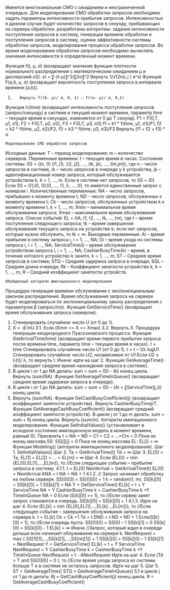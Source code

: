 Имеется многоканальная СМО с ожиданием и неограниченной очередью. Для моделирования СМО обработки запросов необходимо задать параметры интенсивности прибытия запросов. Интенсивностью в данном случае будет количество запросов в секунду, прибывающих на сервера обработки.
разработаны алгоритмы: задания интенсивности поступления запросов в систему, генерации времени обработки и поступления запросов в систему, оценки эффективности системы обработки запросов, моделирования процесса обработки запросов.
Во время моделирования обработки запросов необходимо вычислять значения интенсивности в определенный момент времени.

Функция f(t, µ, σ) (возвращает значение функции плотности нормального распределения с математическим ожиданием µ и дисперсией σ2).
	st = 〖-(t-µ)〗^2/〖2σ〗^2
	Вернуть 1/√(2πσ_i ) e^st
Функция F(a,b, µ, σ) (возвращает вероятность поступления запроса в интервале времени [a;b]).
1.        Вернуть f((b- µ)/ σ, 0, 1) – f((a- µ)/ σ, 0,1)
Функция λ(time) (возвращает интенсивность поступления запросов (запрос/секунду) в системе в текущий момент времени, параметр time – текущее время в секундах, изменяется от 0 до T секунд).
	 F1 = F(0,T, µ1, σ1),
F2 = F(0,T, µ2, σ2),
F3 = F(0,T, µ3, σ3)
	f1 = k1 * f(time, µ1, σ1)/F1, 
f2 = k2 * f(time, µ2, σ2)/F2, 
f3 = k3 * f(time, µ3, σ3)/F3
	 Вернуть (f1 + f2 + f3) * α 

	Моделирование СМО обработки запросов

Исходные данные:
T – период моделирования;
m – количество серверов.
Переменные времени:
t – текущее время в часах.
Состояния системы:
SS = ((n, 0) (i1, j1), (i2, j2), …, (ik, jk), …, (im,jm)), 
где n – число запросов в системе, ik – число запросов в очереди у k устройства, jk – идентификационный номер запроса, который обслуживается устройством k, k = 1, …, m. 
Если в системе нет запросов, то SS = (0).
Если SS = ((1,0), (0,0), …, (1, i), …, 0), то имеется единственный запрос с номером i.
Количественные переменные:
NA - число запросов, прибывших к моменту времени t;
ND - число запросов, обслуженных к моменту времени t;
Ck - число запросов, обслуженных устройством k к моменту времени t, k = 1, …, m;
Xmin – минимальное время обслуживания запроса;
Xmax – максимальное время обслуживания запроса.
Список событий:
EL = (tA, t1, t2, …, tk, …, tm), где
t – время поступления следующего запроса;
tk – время завершения обслуживания текущего запроса на устройстве k; если нет запросов, которые нужно обслужить, то tk = ∞.
Выходные переменные:
Ai – время прибытия в систему запроса i, i = 1, …, NA;
Di – время ухода из системы запроса i, i = 1, …, NA;
ServiceTime(i) – время обслуживания устройством запроса i, i = 1, …, NA;
CashierBusyTime(k) – время, в течение которого устройство k занято, k = 1, …, m;
ST – Среднее время запросов в системе;
STQ – Средняя задержка запроса в очереди;
SQL – Средняя длина очереди;
Rk – Коэффициент занятости устройства k, k = 1, …, m;
R – Средний коэффициент занятости устройств. 

	Обобщенный алгоритм имитационного моделирования

Процедура генерация времени обслуживания с экспоненциальным законом распределения.
Время обслуживания запроса на сервере будет моделироваться по экспоненциальному закону распределения с параметром β (запрос/ms).
Функция GetServiceTime() {возвращает время обслуживания запроса сервером}.
1. Сгенерировать случайное число U (от 0 до 1).
2. X = -β  ln⁡U
3.1. Если (Xmin <= X <= Xmax)
3.2. Вернуть X.
Процедура генерации неоднородного Пуассоновского процесса.
Функция GetArrivalTime(time) {возвращает время первого прибытия запроса после времени time, параметр time – текущее время в часах}.
	t = time
	Сгенерировать случайное число U1 (от 0 до 1).
	t = t – 1/λ logU1
	Сгенерировать случайное число U2, независимое от U1
	Если U2 ≤ λ(t)/ λ, то вернуть t.
	Иначе: идти на шаг 2.
Функция GetAverageTime() {возвращает среднее время нахождения запроса в системе}.
1.	В цикле i от 1 до NA делать:
sum = sum + (Di - Ai)
конец цикла.
	Вернуть (sum/NA).
Функция GetAverageTimeInQueue() {возвращает среднее время задержки запроса в очереди}.
1.	В цикле i от 1 до NA делать:
sum = sum + (Di – (Ai + 〖ServiceTime〗_i))
конец цикла.
2.	Вернуть (sum/NA).
Функция GetCashBusyCoefficient(j) {возвращает коэффициент занятости устройства}.
	Вернуть CashierBusyTimej/T.
Функция GetAverageCashBusyCoefficient() {возвращает средний коэффициент занятости устройств}.
	В цикле j от 1 до m делать:
sum = sum + Rj
конец цикла.
	Вернуть (sum/m).
Алгоритм имитационного моделирования.
Функция SetInitialValues() {устанавливает в исходное состояние имитационную модель в момент времени, равный 0}.
	Присвоить t = NA = ND = C1 = C2 = …=Cm = 0
	Пока не конец массива SS: SS[i][j] = 0
	Пока не конец массива EL: EL[i] = ∞
Функция Modeling() {алгоритм имитационного моделирования}.
Шаг 1. SetInitialValues()
Шаг 2. Ta = GetArrivalTime(t)
Td = ∞
Шаг 3. EL[0] = Ta, EL[1] = EL[2] = … = EL[m]  = ∞
Шаг 4. Если (EL[0]  = min {EL[0],EL[1],…,EL[m]}, то //Если следующее событие – прибытие запроса в систему.
4.1.1. t = EL[0]
NextArrival = GetArrivalTime(t)
EL[0] = NextArrival
ANA = t 
NA = NA + 1
4.1.2. // Запрос начинает обработку на любом сервере.
SS[0][0] = SS[0][0] + 1
k = random(1, m).
SS[k][0] = SS[k][0] + 1
SS[k][1] = NA
Y = GetServiceTime()
EL[k] = t + Y
ServiceTime NA = Y
CashierBusyTime k = CashierBusyTime k +Y
TimeInQueue NA = 0
Если (S[k][0] >= 1), то //Если сервер занят запрос становится в очередь.
SS[k][0] = SS[k][0] + 1
4.1.3. Идти на шаг 4.
Если (EL[k] = min {EL[0],EL[1],…,EL[k]…,EL[m]}), то //Если
следующее событие – завершение обслуживания запроса на сервере k.
	t = EL[k]
Ck = Ck +1
Td = t
DND = t
ND = ND + 1
	Если(S[k][0] < 1), то //Если очередь пуста.
SS[0][0] = SS[0] – 1
SS[k][1] = 0
SS[k][0] = SS[k][0] – 1 
EL[k] = ∞
Иначе  //Запрос, который ждал в очереди дольше всех
начинает облуживание на сервере k.
NextRequest = max { SS[1][1],…,SS[k][1],…,SS[m][1]} + 1
SS[k][0] = SS[k][0] – 1
SS[k][1] = NextRequest
Y = GetServiceTime()
EL[k] = t + Y
ServiceTime NextRequest = Y
CashierBusyTime  k  = CashierBusyTime k +Y
TimeInQueue NextRequest = t - ANextRequest
	Идти на шаг 4.
Если (Td > T and SS[0][0] = 0 ), то //Если время ухода запроса из системы больше T и в системе не осталось запросов.
Идти на шаг 5.
Шаг 5.  ST = GetAverageTime()
STQ = GetAverageTimeInQueue()
5.1   в цикле j от 1 до m делать:
Rj = GetCashBusyCoefficient(j)
конец цикла.
R = GetAverageCashBusyCoefficient()
